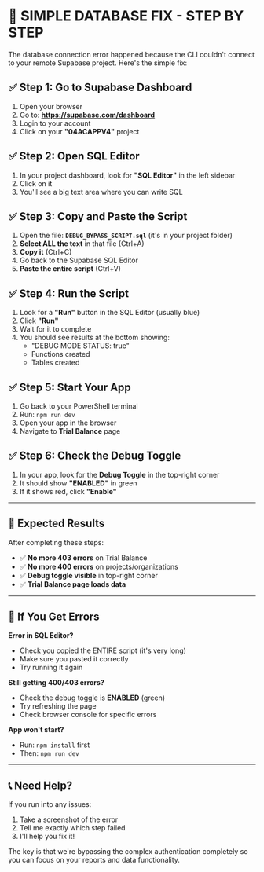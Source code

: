 # 🔧 SIMPLE DATABASE FIX - STEP BY STEP

The database connection error happened because the CLI couldn't connect to your remote Supabase project. Here's the simple fix:

## ✅ **Step 1: Go to Supabase Dashboard**

1. Open your browser
2. Go to: **https://supabase.com/dashboard**
3. Login to your account
4. Click on your **"04ACAPPV4"** project

## ✅ **Step 2: Open SQL Editor**

1. In your project dashboard, look for **"SQL Editor"** in the left sidebar
2. Click on it
3. You'll see a big text area where you can write SQL

## ✅ **Step 3: Copy and Paste the Script**

1. Open the file: **`DEBUG_BYPASS_SCRIPT.sql`** (it's in your project folder)
2. **Select ALL the text** in that file (Ctrl+A)
3. **Copy it** (Ctrl+C)
4. Go back to the Supabase SQL Editor
5. **Paste the entire script** (Ctrl+V)

## ✅ **Step 4: Run the Script**

1. Look for a **"Run"** button in the SQL Editor (usually blue)
2. Click **"Run"**
3. Wait for it to complete
4. You should see results at the bottom showing:
   - "DEBUG MODE STATUS: true"
   - Functions created
   - Tables created

## ✅ **Step 5: Start Your App**

1. Go back to your PowerShell terminal
2. Run: `npm run dev`
3. Open your app in the browser
4. Navigate to **Trial Balance** page

## ✅ **Step 6: Check the Debug Toggle**

1. In your app, look for the **Debug Toggle** in the top-right corner
2. It should show **"ENABLED"** in green
3. If it shows red, click **"Enable"**

---

## 🎯 **Expected Results**

After completing these steps:

- ✅ **No more 403 errors** on Trial Balance
- ✅ **No more 400 errors** on projects/organizations  
- ✅ **Debug toggle visible** in top-right corner
- ✅ **Trial Balance page loads data**

---

## 🚨 **If You Get Errors**

**Error in SQL Editor?**
- Check you copied the ENTIRE script (it's very long)
- Make sure you pasted it correctly
- Try running it again

**Still getting 400/403 errors?**
- Check the debug toggle is **ENABLED** (green)
- Try refreshing the page
- Check browser console for specific errors

**App won't start?**
- Run: `npm install` first
- Then: `npm run dev`

---

## 📞 **Need Help?**

If you run into any issues:
1. Take a screenshot of the error
2. Tell me exactly which step failed
3. I'll help you fix it!

The key is that we're bypassing the complex authentication completely so you can focus on your reports and data functionality.
